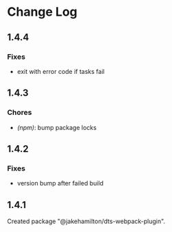 # Change Log

## 1.4.4

### Fixes

- exit with error code if tasks fail


## 1.4.3

### Chores

- _(npm)_: bump package locks


## 1.4.2

### Fixes

- version bump after failed build


## 1.4.1

Created package "@jakehamilton/dts-webpack-plugin".

